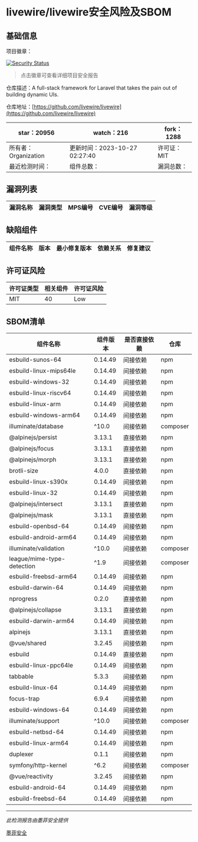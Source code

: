 # livewire/livewire安全风险及SBOM

## 基础信息

项目徽章：

[![Security Status](https://www.murphysec.com/platform3/v31/badge/1717615877100797952.svg)](https://www.murphysec.com/console/report/1692967165772980224/1717615877100797952)

> 点击徽章可查看详细项目安全报告

仓库描述：A full-stack framework for Laravel that takes the pain out of building dynamic UIs.

仓库地址：[https://github.com/livewire/livewire](https://github.com/livewire/livewire)

| star：20956 | watch：216 | fork：1288 |
| ----------- | -------------- | ------------ |
| 所有者：Organization | 更新时间：2023-10-27 02:27:40 | 许可证：MIT |
| 最近检测时间： | 组件总数： | 漏洞总数： |




## 漏洞列表

| 漏洞名称 | 漏洞类型 | MPS编号 | CVE编号 | 漏洞等级 |
| ------- | ------ | ------- | ------ | ----- |





## 缺陷组件

| 组件名称 | 版本 | 最小修复版本 | 依赖关系 | 修复建议 |
| -------- | ---- | ------------ | -------- | -------- |





## 许可证风险

| 许可证类型 | 相关组件 | 许可证风险 |
| ---------- | -------- | ---------- |
|MIT|40|Low|




## SBOM清单

| 组件名称 | 组件版本 | 是否直接依赖 | 仓库 |
| -------- | -------- | ------------ | ---- |
|esbuild-sunos-64|0.14.49|间接依赖|npm|
|esbuild-linux-mips64le|0.14.49|间接依赖|npm|
|esbuild-windows-32|0.14.49|间接依赖|npm|
|esbuild-linux-riscv64|0.14.49|间接依赖|npm|
|esbuild-linux-arm|0.14.49|间接依赖|npm|
|esbuild-windows-arm64|0.14.49|间接依赖|npm|
|illuminate/database|^10.0|间接依赖|composer|
|@alpinejs/persist|3.13.1|直接依赖|npm|
|@alpinejs/focus|3.13.1|直接依赖|npm|
|@alpinejs/morph|3.13.1|直接依赖|npm|
|brotli-size|4.0.0|直接依赖|npm|
|esbuild-linux-s390x|0.14.49|间接依赖|npm|
|esbuild-linux-32|0.14.49|间接依赖|npm|
|@alpinejs/intersect|3.13.1|直接依赖|npm|
|@alpinejs/mask|3.13.1|直接依赖|npm|
|esbuild-openbsd-64|0.14.49|间接依赖|npm|
|esbuild-android-arm64|0.14.49|间接依赖|npm|
|illuminate/validation|^10.0|间接依赖|composer|
|league/mime-type-detection|^1.9|间接依赖|composer|
|esbuild-freebsd-arm64|0.14.49|间接依赖|npm|
|esbuild-darwin-64|0.14.49|间接依赖|npm|
|nprogress|0.2.0|直接依赖|npm|
|@alpinejs/collapse|3.13.1|直接依赖|npm|
|esbuild-darwin-arm64|0.14.49|间接依赖|npm|
|alpinejs|3.13.1|直接依赖|npm|
|@vue/shared|3.2.45|间接依赖|npm|
|esbuild|0.14.49|直接依赖|npm|
|esbuild-linux-ppc64le|0.14.49|间接依赖|npm|
|tabbable|5.3.3|间接依赖|npm|
|esbuild-linux-64|0.14.49|间接依赖|npm|
|focus-trap|6.9.4|间接依赖|npm|
|esbuild-windows-64|0.14.49|间接依赖|npm|
|illuminate/support|^10.0|间接依赖|composer|
|esbuild-netbsd-64|0.14.49|间接依赖|npm|
|esbuild-linux-arm64|0.14.49|间接依赖|npm|
|duplexer|0.1.1|间接依赖|npm|
|symfony/http-kernel|^6.2|间接依赖|composer|
|@vue/reactivity|3.2.45|间接依赖|npm|
|esbuild-android-64|0.14.49|间接依赖|npm|
|esbuild-freebsd-64|0.14.49|间接依赖|npm|


------

*此检测报告由墨菲安全提供*

[墨菲安全](www.murphysec.com)